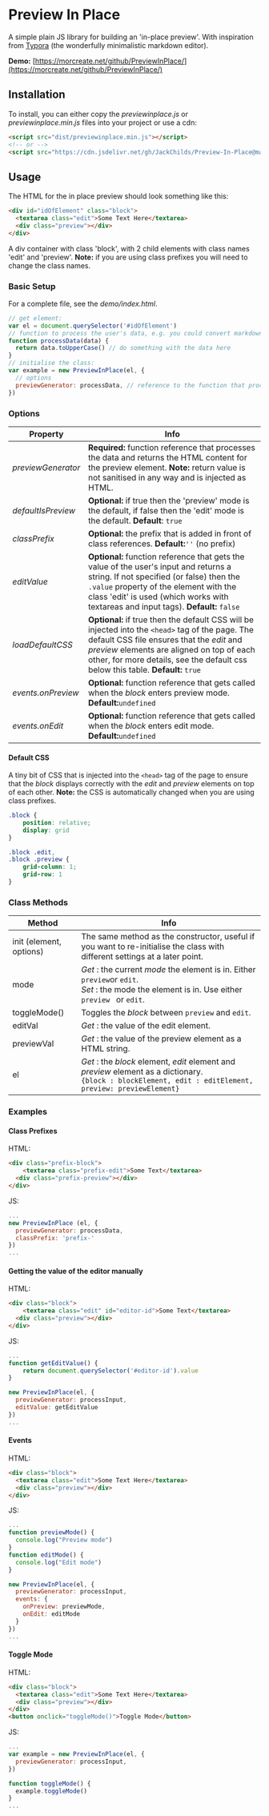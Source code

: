 # Preview In Place
A simple plain JS library for building an 'in-place preview'. With inspiration from [Typora](https://typora.io) (the wonderfully minimalistic markdown editor).

**Demo:** [https://morcreate.net/github/PreviewInPlace/](https://morcreate.net/github/PreviewInPlace/)

## Installation
To install, you can either copy the *previewinplace.js* or *previewinplace.min.js* files into your project or use a cdn:

```html
<script src="dist/previewinplace.min.js"></script>
<!-- or -->
<script src="https://cdn.jsdelivr.net/gh/JackChilds/Preview-In-Place@main/dist/previewinplace.min.js"></script>
```

## Usage

The HTML for the in place preview should look something like this:

```html
<div id="idOfElement" class="block">
  <textarea class="edit">Some Text Here</textarea>
  <div class="preview"></div>
</div>
```

A div container with class 'block', with 2 child elements with class names 'edit' and 'preview'. **Note:** if you are using class prefixes you will need to change the class names.

### Basic Setup

For a complete file, see the *demo/index.html*.

```js
// get element:
var el = document.querySelector('#idOfElement')
// function to process the user's data, e.g. you could convert markdown to HTML here:
function processData(data) {
  return data.toUpperCase() // do something with the data here
}
// initialise the class:
var example = new PreviewInPlace(el, {
  // options
  previewGenerator: processData, // reference to the function that processes the data
})
```

### Options

| Property           | Info                                                         |
| ------------------ | ------------------------------------------------------------ |
| *previewGenerator* | **Required:** function reference that processes the data and returns the HTML content for the preview element. **Note:** return value is not sanitised in any way and is injected as HTML. |
| *defaultIsPreview* | **Optional:** if true then the 'preview' mode is the default, if false then the 'edit' mode is the default. **Default**: `true` |
| *classPrefix*      | **Optional:** the prefix that is added in front of class references. **Default:**`''` (no prefix) |
| *editValue*        | **Optional:** function reference that gets the value of the user's input and returns a string. If not specified (or false) then the `.value` property of the element with the class 'edit' is used (which works with textareas and input tags). **Default:** `false` |
| *loadDefaultCSS*   | **Optional:** if true then the default CSS will be injected into the `<head>` tag of the page. The default CSS file ensures that the *edit* and *preview* elements are aligned on top of each other, for more details, see the default css below this table. **Default:** `true` |
| *events.onPreview* | **Optional:** function reference that gets called when the *block* enters preview mode. **Default:**`undefined` |
| *events.onEdit*    | **Optional:** function reference that gets called when the *block* enters edit mode. **Default:**`undefined` |

#### Default CSS

A tiny bit of CSS that is injected into the `<head>` tag of the page to ensure that the *block* displays correctly with the *edit* and *preview* elements on top of each other. **Note:** the CSS is automatically changed when you are using class prefixes.

```css
.block {
    position: relative;
    display: grid
}

.block .edit,
.block .preview {
    grid-column: 1;
    grid-row: 1
}
```

### Class Methods

| Method                  | Info                                                         |
| ----------------------- | ------------------------------------------------------------ |
| init (element, options) | The same method as the constructor, useful if you want to re-initialise the class with different settings at a later point. |
| mode                    | *Get* : the current *mode* the element is in. Either `preview`or `edit`. <br>*Set* :  the mode the element is in. Use either `preview `  or `edit`. |
| toggleMode()            | Toggles the *block* between `preview` and `edit`.            |
| editVal                 | *Get* :  the value of the edit element.                      |
| previewVal              | *Get* :  the value of the preview element as a HTML string.  |
| el                      | *Get* :  the *block* element, *edit* element and *preview* element as a dictionary. <br> `{block : blockElement, edit : editElement, preview: previewElement}` |

### Examples

#### Class Prefixes

HTML:

```html
<div class="prefix-block">
	<textarea class="prefix-edit">Some Text</textarea>
  <div class="prefix-preview"></div>
</div>
```

JS:

```js
...
new PreviewInPlace (el, {
  previewGenerator: processData,
  classPrefix: 'prefix-'
})
...
```

#### Getting the value of the editor manually

HTML:

```html
<div class="block">
	<textarea class="edit" id="editor-id">Some Text</textarea>
  <div class="preview"></div>
</div>
```

JS:

```js
...
function getEditValue() {
	return document.querySelector('#editor-id').value
}

new PreviewInPlace(el, {
  previewGenerator: processInput,
  editValue: getEditValue
})
...
```

#### Events

HTML:

```html
<div class="block">
  <textarea class="edit">Some Text Here</textarea>
  <div class="preview"></div>
</div>
```

JS:

```js
...
function previewMode() {
  console.log("Preview mode")
}
function editMode() {
  console.log("Edit mode")
}

new PreviewInPlace(el, {
  previewGenerator: processInput,
  events: {
    onPreview: previewMode,
    onEdit: editMode
  }
})
...
```

#### Toggle Mode

HTML:

```html
<div class="block">
  <textarea class="edit">Some Text Here</textarea>
  <div class="preview"></div>
</div>
<button onclick="toggleMode()">Toggle Mode</button>
```

JS:

```js
...
var example = new PreviewInPlace(el, {
  previewGenerator: processInput,
})

function toggleMode() {
  example.toggleMode()
}
...
```
